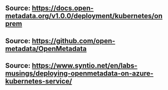 ## Source: https://docs.open-metadata.org/v1.0.0/deployment/kubernetes/onprem
## Source: https://github.com/open-metadata/OpenMetadata
## Source: https://www.syntio.net/en/labs-musings/deploying-openmetadata-on-azure-kubernetes-service/
